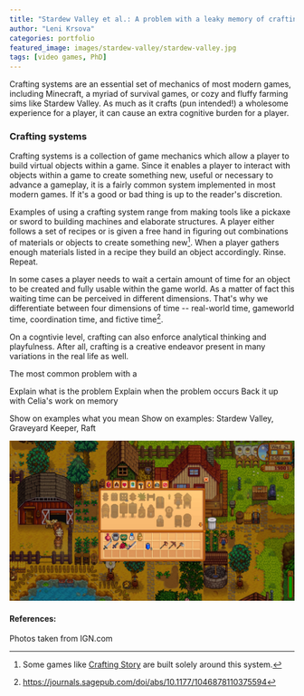 ```yaml
---
title: "Stardew Valley et al.: A problem with a leaky memory of crafting games"
author: "Leni Krsova"
categories: portfolio
featured_image: images/stardew-valley/stardew-valley.jpg
tags: [video games, PhD]
---
```


Crafting systems are an essential set of mechanics of most modern games, including Minecraft, a myriad of survival games, or cozy and fluffy farming sims like Stardew Valley. As much as it crafts (pun intended!) a wholesome experience for a player, it can cause an extra cognitive burden for a player. 

### Crafting systems
Crafting systems is a collection of game mechanics which allow a player to build virtual objects within a game. Since it enables a player to interact with objects within a game to create something new, useful or necessary to advance a gameplay, it is a fairly common system implemented in most modern games. If it's a good or bad thing is up to the reader's discretion.

Examples of using a crafting system range from making tools like a pickaxe or sword to building machines and elaborate structures. A player either follows a set of recipes or is given a free hand in figuring out combinations of materials or objects to create something new[^1]. When a player gathers enough materials listed in a recipe they build an object accordingly. Rinse. Repeat.

In some cases a player needs to wait a certain amount of time for an object to be created and fully usable within the game world. As a matter of fact this waiting time can be perceived in different dimensions. That's why we differentiate between four dimensions of time -- real-world time, gameworld time, coordination time, and fictive time[^2].

On a cogntivie level, crafting can also enforce analytical thinking and playfulness. After all, crafting is a creative endeavor present in many variations in the real life as well.





The most common problem with a 


Explain what is the problem
Explain when the problem occurs
Back it up with Celia's work on memory

Show on examples what you mean
Show on examples: Stardew Valley, Graveyard Keeper, Raft

![](/images/stardew-valley/sw1.jpg)


[^1]: Some games like <a href="https://www.bigfishgames.com/games/8834/crafting-story/">Crafting Story</a> are built solely around this system.
[^2]: https://journals.sagepub.com/doi/abs/10.1177/1046878110375594

#### References:
Photos taken from IGN.com
